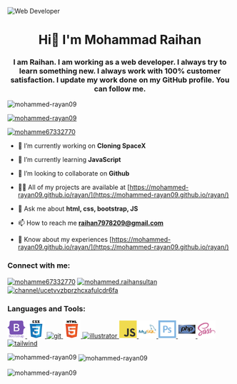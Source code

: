 ![Web Developer](https://pbs.twimg.com/profile_banners/1190119173923336193/1663148136/1080x360)
<h1 align="center">Hi👋 I'm Mohammad Raihan</h1>
<h3 align="center">I am Raihan. I am working as a web developer. I always try to learn something new. I always work with 100% customer satisfaction. I update my work done on my GitHub profile. You can follow me.</h3>

<p align="left"> <img src="https://komarev.com/ghpvc/?username=mohammed-rayan09&label=Profile%20views&color=0e75b6&style=flat" alt="mohammed-rayan09" /> </p>

<p align="left"> <a href="https://github.com/ryo-ma/github-profile-trophy"><img src="https://github-profile-trophy.vercel.app/?username=mohammed-rayan09" alt="mohammed-rayan09" /></a> </p>

<p align="left"> <a href="https://twitter.com/mohamme67332770" target="blank"><img src="https://img.shields.io/twitter/follow/mohamme67332770?logo=twitter&style=for-the-badge" alt="mohamme67332770" /></a> </p>

- 🔭 I’m currently working on **Cloning SpaceX**

- 🌱 I’m currently learning **JavaScript**

- 👯 I’m looking to collaborate on **Github**

- 👨‍💻 All of my projects are available at [https://mohammed-rayan09.github.io/rayan/](https://mohammed-rayan09.github.io/rayan/)

- 💬 Ask me about **html, css, bootstrap, JS**

- 📫 How to reach me **raihan7978209@gmail.com**

- 📄 Know about my experiences [https://mohammed-rayan09.github.io/rayan/](https://mohammed-rayan09.github.io/rayan/)

<h3 align="left">Connect with me:</h3>
<p align="left">
<a href="https://twitter.com/mohamme67332770" target="blank"><img align="center" src="https://raw.githubusercontent.com/rahuldkjain/github-profile-readme-generator/master/src/images/icons/Social/twitter.svg" alt="mohamme67332770" height="30" width="40" /></a>
<a href="https://fb.com/mohammed.raihansultan" target="blank"><img align="center" src="https://raw.githubusercontent.com/rahuldkjain/github-profile-readme-generator/master/src/images/icons/Social/facebook.svg" alt="mohammed.raihansultan" height="30" width="40" /></a>
<a href="https://www.youtube.com/c/channel/ucetvvzbprzhcxafulcdr6fa" target="blank"><img align="center" src="https://raw.githubusercontent.com/rahuldkjain/github-profile-readme-generator/master/src/images/icons/Social/youtube.svg" alt="channel/ucetvvzbprzhcxafulcdr6fa" height="30" width="40" /></a>
</p>

<h3 align="left">Languages and Tools:</h3>
<p align="left"> <a href="https://getbootstrap.com" target="_blank" rel="noreferrer"> <img src="https://raw.githubusercontent.com/devicons/devicon/master/icons/bootstrap/bootstrap-plain-wordmark.svg" alt="bootstrap" width="40" height="40"/> </a> <a href="https://www.w3schools.com/css/" target="_blank" rel="noreferrer"> <img src="https://raw.githubusercontent.com/devicons/devicon/master/icons/css3/css3-original-wordmark.svg" alt="css3" width="40" height="40"/> </a> <a href="https://git-scm.com/" target="_blank" rel="noreferrer"> <img src="https://www.vectorlogo.zone/logos/git-scm/git-scm-icon.svg" alt="git" width="40" height="40"/> </a> <a href="https://www.w3.org/html/" target="_blank" rel="noreferrer"> <img src="https://raw.githubusercontent.com/devicons/devicon/master/icons/html5/html5-original-wordmark.svg" alt="html5" width="40" height="40"/> </a> <a href="https://www.adobe.com/in/products/illustrator.html" target="_blank" rel="noreferrer"> <img src="https://www.vectorlogo.zone/logos/adobe_illustrator/adobe_illustrator-icon.svg" alt="illustrator" width="40" height="40"/> </a> <a href="https://developer.mozilla.org/en-US/docs/Web/JavaScript" target="_blank" rel="noreferrer"> <img src="https://raw.githubusercontent.com/devicons/devicon/master/icons/javascript/javascript-original.svg" alt="javascript" width="40" height="40"/> </a> <a href="https://www.mysql.com/" target="_blank" rel="noreferrer"> <img src="https://raw.githubusercontent.com/devicons/devicon/master/icons/mysql/mysql-original-wordmark.svg" alt="mysql" width="40" height="40"/> </a> <a href="https://www.photoshop.com/en" target="_blank" rel="noreferrer"> <img src="https://raw.githubusercontent.com/devicons/devicon/master/icons/photoshop/photoshop-line.svg" alt="photoshop" width="40" height="40"/> </a> <a href="https://www.php.net" target="_blank" rel="noreferrer"> <img src="https://raw.githubusercontent.com/devicons/devicon/master/icons/php/php-original.svg" alt="php" width="40" height="40"/> </a> <a href="https://sass-lang.com" target="_blank" rel="noreferrer"> <img src="https://raw.githubusercontent.com/devicons/devicon/master/icons/sass/sass-original.svg" alt="sass" width="40" height="40"/> </a> <a href="https://tailwindcss.com/" target="_blank" rel="noreferrer"> <img src="https://www.vectorlogo.zone/logos/tailwindcss/tailwindcss-icon.svg" alt="tailwind" width="40" height="40"/> </a> </p>

<p><img align="left" src="https://github-readme-stats.vercel.app/api/top-langs?username=mohammed-rayan09&show_icons=true&locale=en&layout=compact" alt="mohammed-rayan09" /></p>

<p>&nbsp;<img align="center" src="https://github-readme-stats.vercel.app/api?username=mohammed-rayan09&show_icons=true&locale=en" alt="mohammed-rayan09" /></p>

<p><img align="center" src="https://github-readme-streak-stats.herokuapp.com/?user=mohammed-rayan09&" alt="mohammed-rayan09" /></p>
